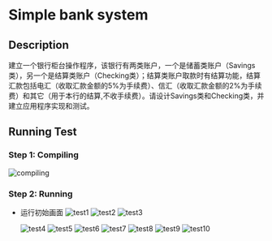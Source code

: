 Simple bank system
==================

## Description
建立一个银行柜台操作程序，该银行有两类账户，一个是储蓄类账户（Savings类），另一个是结算类账户（Checking类）；结算类账户取款时有结算功能，结算汇款包括电汇（收取汇款金额的5%为手续费）、信汇（收取汇款金额的2%为手续费）和其它（用于本行的结算,不收手续费）。请设计Savings类和Checking类，并建立应用程序实现和测试。


## Running Test

### Step 1: Compiling
![compiling](https://raw.githubusercontent.com/Universefei/assignment/master/bankSystem_shenjin/figures/compiling.png)

### Step 2: Running
* 运行初始画面
  ![test1](https://raw.githubusercontent.com/Universefei/assignment/master/bankSystem_shenjin/figures/test1.png)
  ![test2](https://raw.githubusercontent.com/Universefei/assignment/master/bankSystem_shenjin/figures/test2.png)
  ![test3](https://raw.githubusercontent.com/Universefei/assignment/master/bankSystem_shenjin/figures/test3.png)

  ![test4](https://raw.githubusercontent.com/Universefei/assignment/master/bankSystem_shenjin/figures/test4.png)
  ![test5](https://raw.githubusercontent.com/Universefei/assignment/master/bankSystem_shenjin/figures/test5.png)
  ![test6](https://raw.githubusercontent.com/Universefei/assignment/master/bankSystem_shenjin/figures/test6.png)
  ![test7](https://raw.githubusercontent.com/Universefei/assignment/master/bankSystem_shenjin/figures/test7.png)
  ![test8](https://raw.githubusercontent.com/Universefei/assignment/master/bankSystem_shenjin/figures/test8.png)
  ![test9](https://raw.githubusercontent.com/Universefei/assignment/master/bankSystem_shenjin/figures/test9.png)
  ![test10](https://raw.githubusercontent.com/Universefei/assignment/master/bankSystem_shenjin/figures/test10.png)
